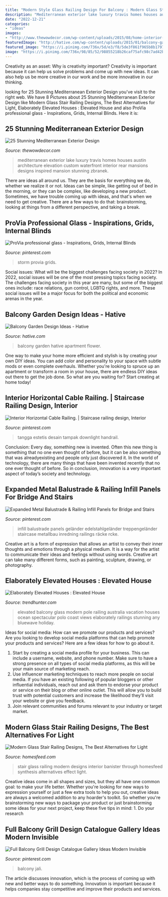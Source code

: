 ```yaml
---
title: "Modern Style Glass Railing Design For Balcony : Modern Glass Stair Railing Designs, The Best Alternatives For Light"
description: "Mediterranean exterior lake luxury travis homes houses austin architecture elevation custom waterfront interior rear mansions designs inspired mansion stunning zbranek"
date: "2022-12-21"
categories:
- "ideas"
images:
- "http://www.thewowdecor.com/wp-content/uploads/2015/08/home-interior-design-Mediterranean-Exterior.jpg"
featuredImage: "http://hative.com/wp-content/uploads/2015/01/balcony-garden-ideas/6-balcony-garden-ideas.jpg"
featured_image: "https://i.pinimg.com/736x/5d/e3/f8/5de3f861f965b8b1797a964e246c93cd--glass-storm-doors-unique-art.jpg"
image: "https://i.pinimg.com/736x/98/85/52/98855218b26caf75afc98c7ad42bb455.jpg"
---
```



Creativity as an asset: Why is creativity important?
Creativity is important because it can help us solve problems and come up with new ideas. It can also help us be more creative in our work and be more innovative in our thinking.

	

		
looking for 25 Stunning Mediterranean Exterior Design you've visit to the right web. We have 8 Pictures about 25 Stunning Mediterranean Exterior Design like Modern Glass Stair Railing Designs, The Best Alternatives for Light, Elaborately Elevated Houses : Elevated House and also ProVia professional glass - Inspirations, Grids, Internal Blinds. Here it is:
		
    
## 25 Stunning Mediterranean Exterior Design

<img loading=lazy src="http://www.thewowdecor.com/wp-content/uploads/2015/08/home-interior-design-Mediterranean-Exterior.jpg" onerror="this.onerror=null;this.src='https://tse4.mm.bing.net/th?id=OIP.AszHT6oWWIZH0uwcAONdwwEsDI&amp;pid=15.1';" alt="25 Stunning Mediterranean Exterior Design">

_Source: thewowdecor.com_

>mediterranean exterior lake luxury travis homes houses austin architecture elevation custom waterfront interior rear mansions designs inspired mansion stunning zbranek. 

	

There are ideas all around us. They are the basis for everything we do, whether we realize it or not. Ideas can be simple, like getting out of bed in the morning, or they can be complex, like developing a new product. Sometimes, we have trouble coming up with ideas, and that's when we need to get creative. There are a few ways to do that: brainstorming, looking at things from a different perspective, and taking a break.

    
## ProVia Professional Glass - Inspirations, Grids, Internal Blinds

<img loading=lazy src="https://i.pinimg.com/736x/5d/e3/f8/5de3f861f965b8b1797a964e246c93cd--glass-storm-doors-unique-art.jpg" onerror="this.onerror=null;this.src='https://tse1.mm.bing.net/th?id=OIP.8Y1mbpfb1-Tedf0b1Fmo3AHaKE&amp;pid=15.1';" alt="ProVia professional glass - Inspirations, Grids, Internal Blinds">

_Source: pinterest.com_

>storm provia grids. 

	

Social issues: What will be the biggest challenges facing society in 2022?
In 2022, social issues will be one of the most pressing topics facing society. The challenges facing society in this year are many, but some of the biggest ones include: race relations, gun control, LGBTQ rights, and more. These social issues will be a major focus for both the political and economic arenas in the year.

    
## Balcony Garden Design Ideas - Hative

<img loading=lazy src="http://hative.com/wp-content/uploads/2015/01/balcony-garden-ideas/6-balcony-garden-ideas.jpg" onerror="this.onerror=null;this.src='https://tse3.mm.bing.net/th?id=OIP.nSY0MueVcIohFG8JSf6mRQHaJ4&amp;pid=15.1';" alt="Balcony Garden Design Ideas - Hative">

_Source: hative.com_

>balcony garden hative apartment flower. 

	

One way to make your home more efficient and stylish is by creating your own DIY ideas. You can add color and personality to your space with subtle mods or even complete overhauls. Whether you're looking to spruce up an apartment or transform a room in your house, there are endless DIY ideas out there to get the job done. So what are you waiting for? Start creating at home today!

    
## Interior Horizontal Cable Railing. | Staircase Railing Design, Interior

<img loading=lazy src="https://i.pinimg.com/736x/98/85/52/98855218b26caf75afc98c7ad42bb455.jpg" onerror="this.onerror=null;this.src='https://tse2.mm.bing.net/th?id=OIP.Y1-Rz05IQCJ82h--zJT_3QHaNK&amp;pid=15.1';" alt="Interior Horizontal Cable Railing. | Staircase railing design, Interior">

_Source: pinterest.com_

>tangga estetis desain tampak downlight handrail. 

	

Conclusion:
Every day, something new is invented. Often this new thing is something that no one even thought of before, but it can be also something that was alreadyexisting and people only just discovered it. In the world of technology, there are many things that have been invented recently that no one ever thought of before. So in conclusion, innovation is a very important aspect of today’s society and technology.

    
## Expanded Metal Balustrade &amp; Railing Infill Panels For Bridge And Stairs

<img loading=lazy src="https://i.pinimg.com/736x/64/90/4d/64904d27fd96ae2efdf401f97af97bbb.jpg" onerror="this.onerror=null;this.src='https://tse4.mm.bing.net/th?id=OIP.NOH6Lmw5q-qwKluECtbPoQHaI8&amp;pid=15.1';" alt="Expanded Metal Balustrade &amp; Railing Infill Panels for Bridge and Stairs">

_Source: pinterest.com_

>infill balustrade panels geländer edelstahlgeländer treppengeländer staircase metallbau inredning railings räcke rcke. 

	

Creative art is a form of expression that allows an artist to convey their inner thoughts and emotions through a physical medium. It is a way for the artist to communicate their ideas and feelings without using words. Creative art can take many different forms, such as painting, sculpture, drawing, or photography.

    
## Elaborately Elevated Houses : Elevated House

<img loading=lazy src="http://cdn.trendhunterstatic.com/thumbs/elevated-house.jpeg" onerror="this.onerror=null;this.src='https://tse4.mm.bing.net/th?id=OIP.AvyWJoBCiJm0iqPp8iD0PQHaLH&amp;pid=15.1';" alt="Elaborately Elevated Houses : Elevated House">

_Source: trendhunter.com_

>elevated balcony glass modern pole railing australia vacation houses ocean spectacular polo coast views elaborately railings stunning any bluewave holiday. 

	

Ideas for social media: How can we promote our products and services?
Are you looking to develop social media platforms that can help promote your products and services? Here are a few ideas for how to go about it. 
1. Start by creating a social media profile for your business. This can include a username, website, and phone number. Make sure to have a strong presence on all types of social media platforms, as this will be your main source of marketing reach. 
2. Use influencer marketing techniques to reach more people on social media. If you have an existing following of popular bloggers or other influential individuals, reach out and ask them to endorse your product or service on their blog or other online outlet. This will allow you to build trust with potential customers and increase the likelihood they’ll visit your website or give you feedback. 
3. Join relevant communities and forums relevant to your industry or target market.

    
## Modern Glass Stair Railing Designs, The Best Alternatives For Light

<img loading=lazy src="http://homesfeed.com/wp-content/uploads/2018/03/modern-interior-stair-with-temper-glass-railing-and-wooden-banister-on-top.jpg" onerror="this.onerror=null;this.src='https://tse2.mm.bing.net/th?id=OIP.GaKOdsQ5WfuZhYDAfJaHRAHaLH&amp;pid=15.1';" alt="Modern Glass Stair Railing Designs, The Best Alternatives for Light">

_Source: homesfeed.com_

>stair glass railing modern designs interior banister through homesfeed synthesis alternatives effect light. 

	

Creative ideas come in all shapes and sizes, but they all have one common goal: to make your life better. Whether you're looking for new ways to expression yourself or just a few extra tools to help you out, creative ideas are always a welcomed addition to any hoarder's toolkit. So whether you're brainstorming new ways to package your product or just brainstorming some ideas for your next project, keep these five tips in mind: 1. Do your research

    
## Full Balcony Grill Design Catalogue Gallery Ideas Modern Invisible

<img loading=lazy src="https://i.pinimg.com/736x/28/cc/66/28cc66e27b26827955d5473f25ccc9bc.jpg" onerror="this.onerror=null;this.src='https://tse2.mm.bing.net/th?id=OIP.ATmmpN8ya0m9EPoDNvn_3gHaEw&amp;pid=15.1';" alt="Full Balcony Grill Design Catalogue Gallery Ideas Modern Invisible">

_Source: pinterest.com_

>balcony jali. 

	

The article discusses innovation, which is the process of coming up with new and better ways to do something. Innovation is important because it helps companies stay competitive and improve their products and services.

